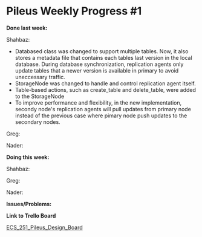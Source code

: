 # Pileus Weekly Progress #1

**Done last week:**

Shahbaz:

* Databased class was changed to support multiple tables. Now, it also stores a metadata file that contains each tables last version in the local database. During database synchronization, replication agents only update tables that a newer version is available in primary to avoid uneccessary traffic.
* StorageNode was changed to handle and control replication agent itself.
* Table-based actions, such as create_table and delete_table, were added to the StorageNode
* To improve performance and flexibility, in the new implementation, secondy node's replication agents will pull updates from primary node instead of the previous case where pimary node push updates to the secondary nodes.

Greg:


Nader:



**Doing this week:**

Shahbaz:

Greg:

Nader:


**Issues/Problems:**


**Link to Trello Board**

[ECS_251_Pileus_Design_Board](https://trello.com/b/6lscmOq9/pileus)
